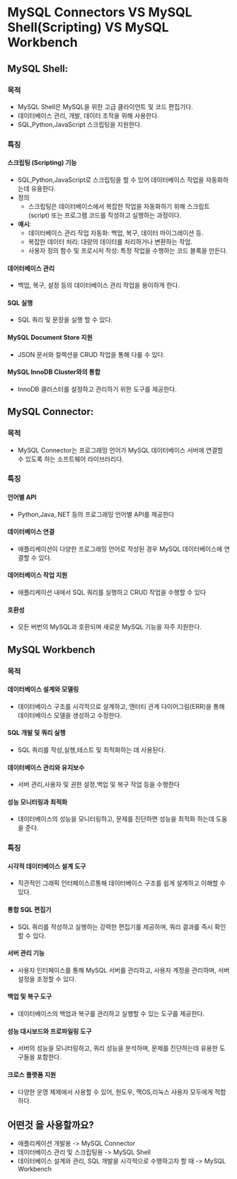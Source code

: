 # MySQL Connectors VS MySQL Shell(Scripting) VS MySQL Workbench

## MySQL Shell:

### 목적

* MySQL Shell은 MySQL을 위한 고급 클라이언트 및 코드 편집기다.
* 데이터베이스 관리, 개발, 데이터 조작을 위해 사용한다.
* SQL,Python,JavaScript 스크립팅을 지원한다.

### 특징

#### 스크립팅 (Scripting) 기능

* SQL,Python,JavaScript로 스크립팅을 할 수 있어 데이터베이스 작업을 자동화하는데 유용한다.
* 정의
  * 스크립팅은 데이터베이스에서 복잡한 작업을 자동화하기 위해 스크립트(script) 또는 프로그램 코드를 작성하고 실행하는 과정이다.
* **예시**:
  * 데이터베이스 관리 작업 자동화: 백업, 복구, 데이터 마이그레이션 등.
  * 복잡한 데이터 처리: 대량의 데이터를 처리하거나 변환하는 작업.
  * 사용자 정의 함수 및 프로시저 작성: 특정 작업을 수행하는 코드 블록을 만든다.

#### 데어터베이스 관리

* 백업, 복구, 설정 등의 데이터베이스 관리 작업을 용이하게 한다.

#### SQL 실행

* SQL 쿼리 및 문장을 실행 할 수 있다.

#### MySQL Document Store 지원

* JSON 문서와 컬렉션을 CRUD 작업을 통해 다룰 수 있다.

#### MySQL InnoDB Cluster와의 통합

* InnoDB 클러스터를 설정하고 관리하기 위한 도구를 제공한다.

## MySQL Connector:

### 목적

* MySQL Connector는 프로그래밍 언어가 MySQL 데이터베이스 서버에 연결할 수 있도록 하는 소프트웨어 라이브러리다.

### 특징

#### 언어별 API

* Python,Java,.NET 등의 프로그래밍 언어별 API를 제공한다

#### 데이터베이스 연결

* 애플리케이션이 다양한 프로그래밍 언어로 작성된 경우 MySQL 데이터베이스에 연결할 수 있다.

#### 데어터베이스 작업 지원

* 애플리케이션 내에서 SQL 쿼리를 실행하고 CRUD 작업을 수행할 수 있다

#### 호환성

* 모든 버번의 MySQL과 호환되며 새로운 MySQL 기능을 자주 지원한다.

## MySQL Workbench

### 목적

#### 데이터베이스 설계와 모델링

* 데이터베이스 구조를 시각적으로 설계하고, 엔터티 관계 다이어그림(ERR)을 통해 데이터베이스 모델을 생성하고 수정한다.

#### SQL 개발 및 쿼리 실행

* SQL 쿼리를 작성,실행,테스트 및 최적화하는 데 사용된다.

#### 데이터베이스 관리와 유지보수

* 서버 관리,사용자 및 권한 설정,백업 및 복구 작업 등을 수행한다

#### 성능 모니터링과 최적화

* 데이터베이스의 성능을 모니터링하고, 문제를 진단하면 성능을 최적화 하는데 도움을 준다.

### 특징

#### 시각적 데이터베이스 설계 도구

* 직관적인 그래픽 인터페이스르통해 데이터베이스 구조를 쉽게 설계하고 이해할 수 있다.

#### 통합 SQL 편집기

* SQL 쿼리를 작성하고 실행하는 강력한 편집기를 제공하며, 쿼리 결과를 즉시 확인할 수 있다.

#### 서버 관리 기능

* 사용자 인터페이스를 통해 MySQL 서버를 관리하고, 사용자 계정을 관리하며, 서버 설정을 조정할 수 있다.

#### 백업 및 복구 도구

* 데이터베이스의 백업과 복구를 관리하고 실행할 수 있는 도구를 제공한다.

#### 성능 대시보드와 프로파일링 도구

* 서버의 성능을 모니터링하고, 쿼리 성능을 분석하며, 문제를 진단하는데 유용한 도구들을 포함한다.

#### 크로스 플랫폼 지원

* 다양한 운영 체제에서 사용할 수 있어, 원도우, 맥OS,리눅스 사용자 모두에게 적합하다.

## 어떤것 을 사용할까요?

* 애플리케이션 개발용 -> MySQL Connector
* 데이터베이스 관리 및 스크립팅용 -> MySQL Shell
* 데이터베이스 설계와 관리, SQL 개발을 시각적으로 수행하고자 할 때 -> MySQL Workbench

